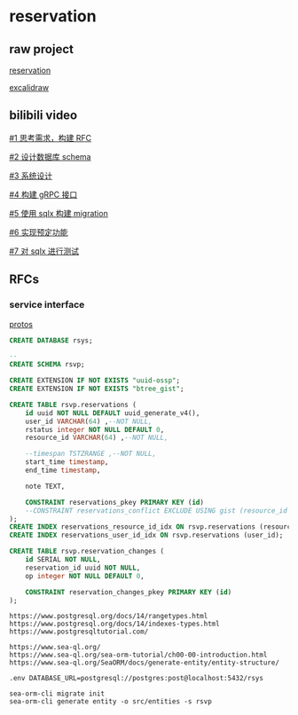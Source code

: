 # reservation

## raw project

[reservation](https://github.com/tyrchen/reservation)

[excalidraw](https://excalidraw.com/)

## bilibili video

[#1 思考需求，构建 RFC](https://www.bilibili.com/video/BV1aV4y1L72b)

[#2 设计数据库 schema](https://www.bilibili.com/video/BV1rt4y1c7Bw)

[#3 系统设计](https://www.bilibili.com/video/BV18e4y1n7fc)

[#4 构建 gRPC 接口](https://www.bilibili.com/video/BV1KB4y177kz)

[#5 使用 sqlx 构建 migration](https://www.bilibili.com/video/BV18t4y1c78e)

[#6 实现预定功能](https://www.bilibili.com/video/BV1Ad4y1y7AM)

[#7 对 sqlx 进行测试](https://www.bilibili.com/video/BV1gm4y1w7YS)

## RFCs

### service interface

[protos](abi/protos/reservation.proto)

``` sql
CREATE DATABASE rsys;

--
CREATE SCHEMA rsvp;

CREATE EXTENSION IF NOT EXISTS "uuid-ossp";
CREATE EXTENSION IF NOT EXISTS "btree_gist";

CREATE TABLE rsvp.reservations (
    id uuid NOT NULL DEFAULT uuid_generate_v4(),
    user_id VARCHAR(64) ,--NOT NULL,
    rstatus integer NOT NULL DEFAULT 0,
    resource_id VARCHAR(64) ,--NOT NULL,

    --timespan TSTZRANGE ,--NOT NULL,
    start_time timestamp,
    end_time timestamp,

    note TEXT,

    CONSTRAINT reservations_pkey PRIMARY KEY (id)
    --CONSTRAINT reservations_conflict EXCLUDE USING gist (resource_id WITH =, timespan WITH &&)
);
CREATE INDEX reservations_resource_id_idx ON rsvp.reservations (resource_id);
CREATE INDEX reservations_user_id_idx ON rsvp.reservations (user_id);

CREATE TABLE rsvp.reservation_changes (
    id SERIAL NOT NULL,
    reservation_id uuid NOT NULL,
    op integer NOT NULL DEFAULT 0,

    CONSTRAINT reservation_changes_pkey PRIMARY KEY (id)
);
```

``` postgresql
https://www.postgresql.org/docs/14/rangetypes.html
https://www.postgresql.org/docs/14/indexes-types.html
https://www.postgresqltutorial.com/
```

``` orm
https://www.sea-ql.org/
https://www.sea-ql.org/sea-orm-tutorial/ch00-00-introduction.html
https://www.sea-ql.org/SeaORM/docs/generate-entity/entity-structure/

.env DATABASE_URL=postgresql://postgres:post@localhost:5432/rsys

sea-orm-cli migrate init
sea-orm-cli generate entity -o src/entities -s rsvp
```
